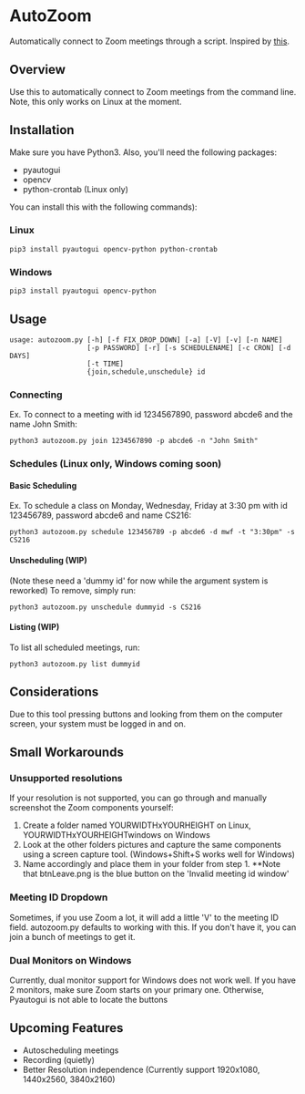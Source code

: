 # AutoZoom
Automatically connect to Zoom meetings through a script.
Inspired by [this](https://github.com/BigchillRK/Zoom-Meeting-and-Recording).
## Overview
Use this to automatically connect to Zoom meetings from the command line. Note, this only works on Linux at the moment.

## Installation
Make sure you have Python3. Also, you'll need the following packages:
* pyautogui
* opencv
* python-crontab (Linux only)

You can install this with the following commands):
### Linux
```
pip3 install pyautogui opencv-python python-crontab
```

### Windows
```
pip3 install pyautogui opencv-python
```

## Usage
```
usage: autozoom.py [-h] [-f FIX_DROP_DOWN] [-a] [-V] [-v] [-n NAME]
                   [-p PASSWORD] [-r] [-s SCHEDULENAME] [-c CRON] [-d DAYS]
                   [-t TIME]
                   {join,schedule,unschedule} id
```
### Connecting
Ex. To connect to a meeting with id 1234567890, password abcde6 and the name John Smith:
```
python3 autozoom.py join 1234567890 -p abcde6 -n "John Smith"
```

### Schedules (Linux only, Windows coming soon)
#### Basic Scheduling
Ex. To schedule a class on Monday, Wednesday, Friday at 3:30 pm with id 123456789, password abcde6 and name CS216:
```
python3 autozoom.py schedule 123456789 -p abcde6 -d mwf -t "3:30pm" -s CS216
```

#### Unscheduling (WIP)
(Note these need a 'dummy id' for now while the argument system is reworked)
To remove, simply run:
```
python3 autozoom.py unschedule dummyid -s CS216
```

#### Listing (WIP)
To list all scheduled meetings, run:
```
python3 autozoom.py list dummyid
```

## Considerations
Due to this tool pressing buttons and looking from them on the computer screen, your system must be logged in and on.

## Small Workarounds
### Unsupported resolutions
If your resolution is not supported, you can go through and manually screenshot the Zoom components yourself:
1. Create a folder named YOURWIDTHxYOURHEIGHT on Linux, YOURWIDTHxYOURHEIGHTwindows on Windows
2. Look at the other folders pictures and capture the same components using a screen capture tool. (Windows+Shift+S works well for Windows)
3. Name accordingly and place them in your folder from step 1.
**Note that btnLeave.png is the blue button on the 'Invalid meeting id window'
  
### Meeting ID Dropdown
Sometimes, if you use Zoom a lot, it will add a little 'V' to the meeting ID field. autozoom.py defaults to working with this. If you don't have it, you can join a bunch of meetings to get it.

### Dual Monitors on Windows
Currently, dual monitor support for Windows does not work well. If you have 2 monitors, make sure Zoom starts on your primary one. Otherwise, Pyautogui is not able to locate the buttons

## Upcoming Features
* Autoscheduling meetings
* Recording (quietly)
* Better Resolution independence (Currently support 1920x1080, 1440x2560, 3840x2160)
